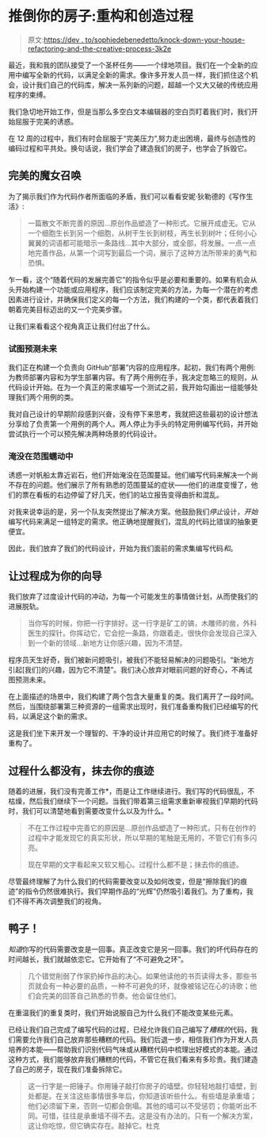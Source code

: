 # 推倒你的房子:重构和创造过程

> 原文:[https://dev . to/sophiedebenedetto/knock-down-your-house-refactoring-and-the-creative-process-3k2e](https://dev.to/sophiedebenedetto/knock-down-your-house-refactoring-and-the-creative-process-3k2e)

最近，我和我的团队接受了一个圣杯任务——一个绿地项目。我们在一个全新的应用中编写全新的代码，以满足全新的需求。像许多开发人员一样，我们抓住这个机会，设计我们自己的代码库，解决一系列新的问题，超越一个又大又破的传统应用程序的束缚。

我们急切地开始工作，但是当那么多空白文本编辑器的空白页盯着我们时，我们开始屈服于完美的诱惑。

在 12 周的过程中，我们有时会屈服于“完美压力”,努力走出困境，最终与创造性的编码过程和平共处。换句话说，我们学会了建造我们的房子，也学会了拆毁它。

## [](#the-siren-call-of-perfection)完美的魔女召唤

为了揭示我们作为代码作者所面临的矛盾，我们可以看看安妮·狄勒德的《写作生活》:

> 一篇散文不断完善的原因...原创作品塑造了一种形式。它展开成虚无。它从一个细胞生长到另一个细胞，从树干生长到树枝，再生长到树叶；任何小心翼翼的词语都可能暗示一条路线...其中大部分，或全部，将发展。一点一点地完善作品，从第一个词写到最后一个词，展示了这种方法所带来的勇气和恐惧。

乍一看，这个“随着代码的发展完善它”的指令似乎是必要和重要的。如果有机会从头开始构建一个功能或应用程序，我们应该制定完美的方法，为每一个潜在的考虑因素进行设计，并确保我们定义的每一个方法，我们构建的一个类，都代表着我们朝着完美目标迈出的又一个完美步骤。

让我们来看看这个视角真正让我们付出了什么。

### [](#trying-to-predict-the-future)试图预测未来

我们正在构建一个负责向 GitHub“部署”内容的应用程序。起初，我们有两个用例:为教师部署内容和为学生部署内容。有了两个用例在手，我决定忽略三的规则，从代码设计开始。在为一个真正的需求编写一个测试之前，我开始勾画出一组能够处理我们两个用例的类。

我对自己设计的早期阶段感到兴奋，没有停下来思考，我就把这些最初的设计想法分享给了负责第一个用例的两个人。两人停止为手头的特定用例编写代码，并开始尝试执行一个可以预先解决两种场景的代码设计。

### [](#drowning-in-scope-creep)淹没在范围蠕动中

诱惑一对帆船太靠近岩石，他们开始淹没在范围蔓延。他们编写代码来解决一个尚不存在的问题。他们展示了所有熟悉的范围蔓延的症状——他们的进度变慢了，他们的票在看板的右边停留了好几天，他们的站立报告变得曲折和混乱。

对我来说幸运的是，另一个队友突然提出了解决方案。他鼓励我们*停止*设计，*开始*编写代码来满足一组特定的需求。他正确地提醒我们，混乱的代码比错误的抽象更便宜。

因此，我们放弃了我们的代码设计，开始为我们面前的需求集编写代码*和*。

## 让过程成为你的向导

我们放弃了过度设计代码的冲动，为每一个可能发生的事情做计划，从而使我们的进展脱轨。

> 当你写的时候，你把一行字排好。这一行字是矿工的镐，木雕师的凿，外科医生的探针。你挥动它，它会挖一条路，你跟着走。很快你会发现自己深入到一个新的领域...新地方让你感兴趣，因为不清楚。

程序员天生好奇，我们被新问题吸引，被我们不能轻易解决的问题吸引。“新地方引起[我们]的兴趣，因为它不清楚”。我们决心放弃对眼前问题的好奇心，不再试图预测未来。

在上面描述的场景中，我们构建了两个包含大量重复的类。我们离开了一段时间。然后，当围绕部署第三种资源的一组需求出现时，我们准备重构我们已经编写的代码，以满足这个新的需求。

这是我们坐下来开发一个理智的、干净的设计并应用它的时候了。我们终于准备好重构了。

## [](#process-is-nothing-erase-your-tracks)过程什么都没有，抹去你的痕迹

随着的进展，我们没有完善工作*，而是让工作继续进行。我们写的代码很乱，不枯燥，然后我们继续下一个问题。当我们带着第三组需求重新审视我们早期的代码时，我们可以清楚地看到需要改变什么以及为什么。*

> 不在工作过程中完善它的原因是...原创作品塑造了一种形式，只有在创作的过程中才能发现它的真实形状，所以早期的笔触是无用的，不管它们有多闪亮。
> 
> 现在早期的文字看起来又软又粗心。过程什么都不是；抹去你的痕迹。

尽管最终理解了为什么我们的代码需要改变以及如何改变，但是“擦除我们的痕迹”的指令仍然很难执行。我们早期作品的“光辉”仍然吸引着我们。为了重构，我们不得不再次调整我们的视角。

## [](#duck)鸭子！

*知道*你写的代码需要改变是一回事。真正改变它是另一回事。我们的坏代码存在的时间越长，我们就越依恋它。它开始有了“不可避免之环”。

> 几个错觉削弱了作家扔掉作品的决心。如果他读他的书页读得太多，那些书页就会有一种必要的品质，一种不可避免的环，就像被铭记在心的诗歌；他们会完美的回答自己熟悉的节奏。他会留住他们。

在重温我们的重复类时，我们开始说服自己为什么我们不能改变某些元素。

已经让我们自己完成了编写代码的过程，已经允许我们自己编写了*糟糕的*代码，我们需要允许我们自己放弃那些糟糕的代码。我们后退一步，相信我们作为开发人员培养的本能——帮助我们识别代码气味或从糟糕代码中梳理出好模式的本能。通过这种方式，我们能够放弃我们糟糕的代码，不管它在我们看来有多珍贵。我们建造了自己的房子，现在我们准备拆除它。

> 这一行字是一把锤子。你用锤子敲打你房子的墙壁。你轻轻地敲打墙壁，到处都是。在关注这些事情很多年后，你知道该听些什么。有些墙是承重墙；他们必须留下来，否则一切都会倒塌。其他的墙可以不受惩罚；你能听出不同。可惜，往往是承重墙不得不去。这是没有办法的。只有一个解决方案，这让你吃惊，但它确实存在。敲掉它。杜克
